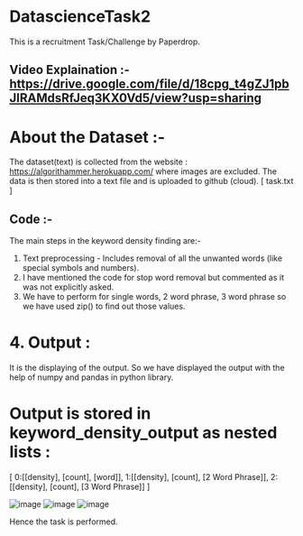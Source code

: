 # DatascienceTask2
This is a recruitment Task/Challenge by Paperdrop.

## Video Explaination :- https://drive.google.com/file/d/18cpg_t4gZJ1pbJIRAMdsRfJeq3KX0Vd5/view?usp=sharing

# About the Dataset :-
The dataset(text) is collected from the website : https://algorithammer.herokuapp.com/ where images are excluded.
The data is then stored into a text file and is uploaded to github (cloud). [ task.txt ]

## Code :-
The main steps in the keyword density finding are:-
1. Text preprocessing - Includes removal of all the unwanted words (like special symbols and numbers).
2. I have mentioned the code for stop word removal but commented as it was not explicitly asked.
3. We have to perform for single words, 2 word phrase, 3 word phrase so we have used zip() to find out those values.
# 4. Output :
It is the displaying of the output. So we have displayed the output with the help of numpy and pandas in python library.
# Output is stored in keyword_density_output as nested lists :
[
  0:[[density], [count], [word]], 
  1:[[density], [count], [2 Word Phrase]],
  2:[[density], [count], [3 Word Phrase]]
]


![image](https://user-images.githubusercontent.com/81867011/151742191-6a142b93-36f4-4309-9ef0-74af026b1c15.png)
![image](https://user-images.githubusercontent.com/81867011/151742235-650f385f-50aa-43c6-bb89-57596103ae7d.png)
![image](https://user-images.githubusercontent.com/81867011/151742268-180aef44-b918-43a9-bc27-9031ff4349b3.png)

Hence the task is performed.
